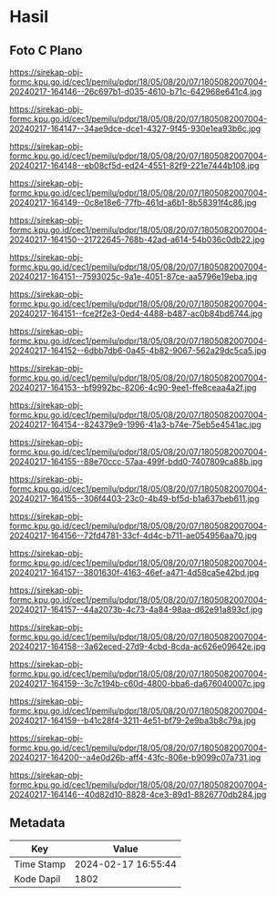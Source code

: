 # Hasil

## Foto C Plano

https://sirekap-obj-formc.kpu.go.id/cec1/pemilu/pdpr/18/05/08/20/07/1805082007004-20240217-164146--26c697b1-d035-4610-b71c-642968e641c4.jpg

https://sirekap-obj-formc.kpu.go.id/cec1/pemilu/pdpr/18/05/08/20/07/1805082007004-20240217-164147--34ae9dce-dce1-4327-9f45-930e1ea93b6c.jpg

https://sirekap-obj-formc.kpu.go.id/cec1/pemilu/pdpr/18/05/08/20/07/1805082007004-20240217-164148--eb08cf5d-ed24-4551-82f9-221e7444b108.jpg

https://sirekap-obj-formc.kpu.go.id/cec1/pemilu/pdpr/18/05/08/20/07/1805082007004-20240217-164149--0c8e18e6-77fb-461d-a6b1-8b58391f4c86.jpg

https://sirekap-obj-formc.kpu.go.id/cec1/pemilu/pdpr/18/05/08/20/07/1805082007004-20240217-164150--21722645-768b-42ad-a614-54b036c0db22.jpg

https://sirekap-obj-formc.kpu.go.id/cec1/pemilu/pdpr/18/05/08/20/07/1805082007004-20240217-164151--7593025c-9a1e-4051-87ce-aa5796e19eba.jpg

https://sirekap-obj-formc.kpu.go.id/cec1/pemilu/pdpr/18/05/08/20/07/1805082007004-20240217-164151--fce2f2e3-0ed4-4488-b487-ac0b84bd6744.jpg

https://sirekap-obj-formc.kpu.go.id/cec1/pemilu/pdpr/18/05/08/20/07/1805082007004-20240217-164152--6dbb7db6-0a45-4b82-9067-562a29dc5ca5.jpg

https://sirekap-obj-formc.kpu.go.id/cec1/pemilu/pdpr/18/05/08/20/07/1805082007004-20240217-164153--bf9992bc-8206-4c90-9ee1-ffe8ceaa4a2f.jpg

https://sirekap-obj-formc.kpu.go.id/cec1/pemilu/pdpr/18/05/08/20/07/1805082007004-20240217-164154--824379e9-1996-41a3-b74e-75eb5e4541ac.jpg

https://sirekap-obj-formc.kpu.go.id/cec1/pemilu/pdpr/18/05/08/20/07/1805082007004-20240217-164155--88e70ccc-57aa-499f-bdd0-7407809ca88b.jpg

https://sirekap-obj-formc.kpu.go.id/cec1/pemilu/pdpr/18/05/08/20/07/1805082007004-20240217-164155--306f4403-23c0-4b49-bf5d-b1a637beb611.jpg

https://sirekap-obj-formc.kpu.go.id/cec1/pemilu/pdpr/18/05/08/20/07/1805082007004-20240217-164156--72fd4781-33cf-4d4c-b711-ae054956aa70.jpg

https://sirekap-obj-formc.kpu.go.id/cec1/pemilu/pdpr/18/05/08/20/07/1805082007004-20240217-164157--3801630f-4163-46ef-a471-4d58ca5e42bd.jpg

https://sirekap-obj-formc.kpu.go.id/cec1/pemilu/pdpr/18/05/08/20/07/1805082007004-20240217-164157--44a2073b-4c73-4a84-98aa-d62e91a893cf.jpg

https://sirekap-obj-formc.kpu.go.id/cec1/pemilu/pdpr/18/05/08/20/07/1805082007004-20240217-164158--3a62eced-27d9-4cbd-8cda-ac626e09642e.jpg

https://sirekap-obj-formc.kpu.go.id/cec1/pemilu/pdpr/18/05/08/20/07/1805082007004-20240217-164159--3c7c194b-c60d-4800-bba6-da676040007c.jpg

https://sirekap-obj-formc.kpu.go.id/cec1/pemilu/pdpr/18/05/08/20/07/1805082007004-20240217-164159--b41c28f4-3211-4e51-bf79-2e9ba3b8c79a.jpg

https://sirekap-obj-formc.kpu.go.id/cec1/pemilu/pdpr/18/05/08/20/07/1805082007004-20240217-164200--a4e0d26b-aff4-43fc-806e-b9099c07a731.jpg

https://sirekap-obj-formc.kpu.go.id/cec1/pemilu/pdpr/18/05/08/20/07/1805082007004-20240217-164146--40d82d10-8828-4ce3-89d1-8826770db284.jpg


## Metadata

| Key        | Value               |
| ---------- | ------------------- |
| Time Stamp | 2024-02-17 16:55:44 |
| Kode Dapil | 1802                |



